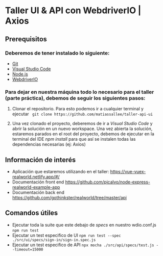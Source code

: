 # Taller UI & API con WebdriverIO | Axios

## Prerequisitos 

### Deberemos de tener instalado lo siguiente: 

* [Git](http://git-scm.com/)
* [Visual Studio Code](https://code.visualstudio.com/download) 
* [Node.js](http://nodejs.org/)
* [WebdriverIO](https://webdriver.io/) 

### Para dejar en nuestra máquina todo lo necesario para el taller (parte práctica), debemos de seguir los siguientes pasos:

1. Clonar el repositorio. Para esto podemos ir a cualquier terminal y ejecutar ``` git clone https://github.com/matiassallee/taller-api-ui```

2. Una vez clonado el proyecto, deberemos de ir a *Visual Studio Code* y abrir la solución en un nuevo workspace. Una vez abierta la solución, estaremos parados en el root del proyecto, debemos de ejecutar en la terminal del IDE *npm install* para que así se instalen todas las dependencias necesarias (ej: Axios)

## Información de interés 

* Aplicación que estaremos utilizando en el taller: https://vue-vuex-realworld.netlify.app/#/ 
* Documentación front end https://github.com/pjcalvo/node-express-realworld-example-app
* Documentación back end https://github.com/gothinkster/realworld/tree/master/api



## Comandos útiles

+ Ejecutar toda la suite que este debajo de *specs* en nuestro wdio.conf.js ```npm run test```
+ Ejecutar un test especifico de UI ```npm run test --spec ./src/ui/specs/sign-in/sign-in.spec.js```
+ Ejecutar un test especifico de API ````npx mocha ./src/api/specs/test.js --timeout=15000````
